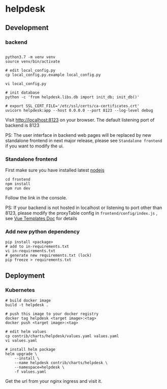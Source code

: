 # helpdesk

## Development

### backend

```shell

python3.7 -m venv venv
source venv/bin/activate

# edit local_config.py
cp local_config.py.example local_config.py

vi local_config.py

# init database
python -c 'from helpdesk.libs.db import init_db; init_db()'

# export SSL_CERT_FILE='/etc/ssl/certs/ca-certificates.crt'
uvicorn helpdesk:app --host 0.0.0.0 --port 8123 --log-level debug
```

Visit <http://localhost:8123> on your browser.
The default listening port of backend is 8123

PS: The user interface in backend web pages will be replaced by new standalone frontend in next major release, please see ``Standalone frontend`` if you want to modify the ui.

### Standalone frontend
First make sure you have installed latest [nodejs](https://nodejs.org/en/download/)

```
cd frontend
npm install
npm run dev
```
Follow the link in the console.

PS: If your backend is not hosted in localhost or listening to port other than 8123, please modify the proxyTable config in ``frontend/config/index.js`` , see [Vue Templates Doc](https://vuejs-templates.github.io/webpack/proxy.html) for details

### Add new python dependency

```
pip install <package>
# add to in-requirements.txt
vi in-requirements.txt
# generate new requirements.txt (lock)
pip freeze > requirements.txt
```

## Deployment

### Kubernetes

```shell
# build docker image
build -t helpdesk .

# push this image to your docker registry
docker tag helpdesk <target image>:<tag>
docker push <target image>:<tag>

# edit helm values
cp contrib/charts/helpdesk/values.yaml values.yaml
vi values.yaml

# install helm package
helm upgrade \
    --install \
    --name helpdesk contrib/charts/helpdesk \
    --namespace=helpdesk \
    -f values.yaml
```

Get the url from your nginx ingress and visit it.
